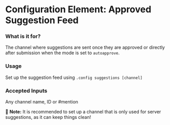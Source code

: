 # Configuration Element: Approved Suggestion Feed

### What is it for?
The channel where suggestions are sent once they are approved or directly after submission when the mode is set to `autoapprove`.

### Usage
Set up the suggestion feed using `.config suggestions [channel]`

### Accepted Inputs
Any channel name, ID or #mention

📝 **Note:** It is recommended to set up a channel that is only used for server suggestions, as it can keep things clean!
